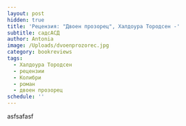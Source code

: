 ```yaml
---
layout: post
hidden: true
title: 'Рецензия: "Двоен прозорец", Халдоура Тородсен -'
subtitle: садсАСД
author: Antonia
image: /Uploads/dvoenprozorec.jpg
category: bookreviews
tags:
  - Халдоура Тородсен
  - рецензии
  - Колибри
  - роман
  - двоен прозорец
schedule: ''
---
```

asfsafasf
